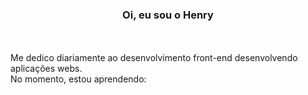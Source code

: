 ### <p align='center'> Oi, eu sou o Henry </p>
<br>
<br>
Me dedico diariamente ao desenvolvimento front-end desenvolvendo aplicações webs.
<br>
No momento, estou aprendendo:



